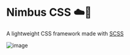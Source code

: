 # Nimbus CSS ☁️🎨
A lightweight CSS framework made with [SCSS](https://sass-lang.com/)

![image](https://github.com/alesbe/nimbus/assets/30263316/a5df2874-abd0-460f-be9c-5a5207ef56bd)
